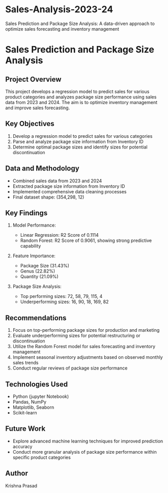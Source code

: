 # Sales-Analysis-2023-24
Sales Prediction and Package Size Analysis: A data-driven approach to optimize sales forecasting and inventory management
# Sales Prediction and Package Size Analysis

## Project Overview
This project develops a regression model to predict sales for various product categories and analyzes package size performance using sales data from 2023 and 2024. The aim is to optimize inventory management and improve sales forecasting.

## Key Objectives
1. Develop a regression model to predict sales for various categories
2. Parse and analyze package size information from Inventory ID
3. Determine optimal package sizes and identify sizes for potential discontinuation

## Data and Methodology
- Combined sales data from 2023 and 2024
- Extracted package size information from Inventory ID
- Implemented comprehensive data cleaning processes
- Final dataset shape: (354,298, 12)

## Key Findings
1. Model Performance:
   - Linear Regression: R2 Score of 0.1114
   - Random Forest: R2 Score of 0.9061, showing strong predictive capability

2. Feature Importance:
   - Package Size (31.43%)
   - Genus (22.82%)
   - Quantity (21.09%)

3. Package Size Analysis:
   - Top performing sizes: 72, 58, 79, 115, 4
   - Underperforming sizes: 16, 90, 18, 169, 82

## Recommendations
1. Focus on top-performing package sizes for production and marketing
2. Evaluate underperforming sizes for potential restructuring or discontinuation
3. Utilize the Random Forest model for sales forecasting and inventory management
4. Implement seasonal inventory adjustments based on observed monthly sales trends
5. Conduct regular reviews of package size performance

## Technologies Used
- Python (jupyter Notebook)
- Pandas, NumPy
- Matplotlib, Seaborn
- Scikit-learn

## Future Work
- Explore advanced machine learning techniques for improved prediction accuracy
- Conduct more granular analysis of package size performance within specific product categories

## Author
Krishna Prasad

